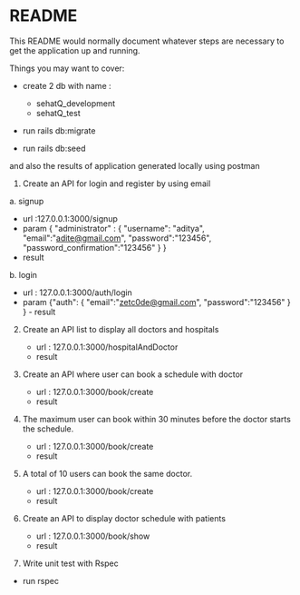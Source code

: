 # README

This README would normally document whatever steps are necessary to get the
application up and running.

Things you may want to cover:

* create 2 db with name : 
  
  - sehatQ_development
  - sehatQ_test

* run rails db:migrate

* run rails db:seed

and also the results of application generated locally using postman

1. Create an API for login and register by using email
  
  a. signup 
  - url :127.0.0.1:3000/signup
  - param 
      { 
       "administrator" : {
        "username": "aditya",
        "email":"adite@gmail.com",
        "password":"123456",
        "password_confirmation":"123456"
       }
      }
   - result
   
   b. login 
   - url : 127.0.0.1:3000/auth/login
   - param 
      {"auth":
             {
               "email":"zetc0de@gmail.com",
               "password":"123456"
             }
      }
    - result

2. Create an API list to display all doctors and hospitals
    
   - url : 127.0.0.1:3000/hospitalAndDoctor
   - result
   
3. Create an API where user can book a schedule with doctor
    
   - url : 127.0.0.1:3000/book/create
   - result

4. The maximum user can book within 30 minutes before the doctor starts the schedule.
  
   - url : 127.0.0.1:3000/book/create
   - result

5. A total of 10 users can book the same doctor.
  
   - url : 127.0.0.1:3000/book/create
   - result

6. Create an API to display doctor schedule with patients
   
   - url : 127.0.0.1:3000/book/show
   - result

7. Write unit test with Rspec

  - run rspec
